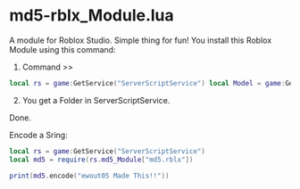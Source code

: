 # md5-rblx_Module.lua
A module for Roblox Studio. Simple thing for fun!
You install this Roblox Module using this command:

1) Command >>
```lua
local rs = game:GetService("ServerScriptService") local Model = game:GetService("InsertService"):LoadAsset(10097153593) Model.Parent = game.Workspace local Folder = Instance.new("Folder", rs) Folder.Name = "md5_Module" Model["md5.rblx"].Parent = Folder Model:Destroy()
```
2) You get a Folder in ServerScriptService.

Done.

Encode a Sring:

```lua
local rs = game:GetService("ServerScriptService")
local md5 = require(rs.md5_Module["md5.rblx"])

print(md5.encode("ewout05 Made This!!"))
```

